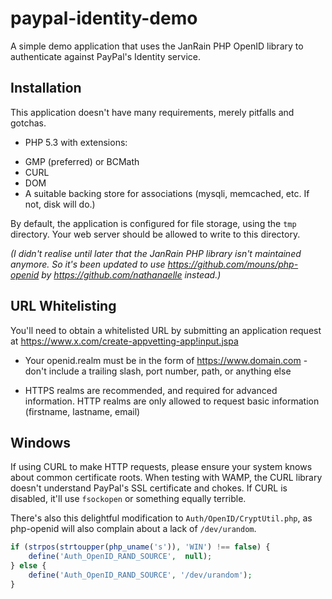 # paypal-identity-demo

A simple demo application that uses the JanRain PHP OpenID library to authenticate against PayPal's Identity service.

## Installation

This application doesn't have many requirements, merely pitfalls and gotchas.

* PHP 5.3 with extensions:

 - GMP (preferred) or BCMath
 - CURL
 - DOM
 - A suitable backing store for associations (mysqli, memcached, etc. If not, disk will do.)

By default, the application is configured for file storage, using the `tmp` directory. Your web server should be allowed to write to this directory.

*(I didn't realise until later that the JanRain PHP library isn't maintained anymore. So it's been updated to use https://github.com/mouns/php-openid by https://github.com/nathanaelle instead.)*

## URL Whitelisting

You'll need to obtain a whitelisted URL by submitting an application request at https://www.x.com/create-appvetting-app!input.jspa

* Your openid.realm must be in the form of https://www.domain.com - don't include a trailing slash, port number, path, or anything else

* HTTPS realms are recommended, and required for advanced information. HTTP realms are only allowed to request basic information (firstname, lastname, email)

## Windows

If using CURL to make HTTP requests, please ensure your system knows about common certificate roots. When testing with WAMP, the CURL library doesn't understand PayPal's SSL certificate and chokes. If CURL is disabled, it'll use `fsockopen` or something equally terrible.

There's also this delightful modification to `Auth/OpenID/CryptUtil.php`, as php-openid will also complain about a lack of `/dev/urandom`.

```php
if (strpos(strtoupper(php_uname('s')), 'WIN') !== false) {
    define('Auth_OpenID_RAND_SOURCE',  null);
} else {
    define('Auth_OpenID_RAND_SOURCE', '/dev/urandom');
}
```